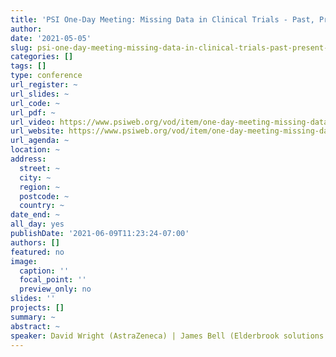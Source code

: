 ```yaml
---
title: 'PSI One-Day Meeting: Missing Data in Clinical Trials - Past, Present and Future [Part 2]'
author: 
date: '2021-05-05'
slug: psi-one-day-meeting-missing-data-in-clinical-trials-past-present-and-future
categories: []
tags: []
type: conference
url_register: ~
url_slides: ~
url_code: ~
url_pdf: ~
url_video: https://www.psiweb.org/vod/item/one-day-meeting-missing-data-in-clinical-trials-past-present-future-part-2
url_website: https://www.psiweb.org/vod/item/one-day-meeting-missing-data-in-clinical-trials-past-present-future-part-2
url_agenda: ~
location: ~
address:
  street: ~
  city: ~
  region: ~
  postcode: ~
  country: ~
date_end: ~
all_day: yes
publishDate: '2021-06-09T11:23:24-07:00'
authors: []
featured: no
image:
  caption: ''
  focal_point: ''
  preview_only: no
slides: ''
projects: []
summary: ~
abstract: ~
speaker: David Wright (AstraZeneca) | James Bell (Elderbrook solutions GmbH) | Michael O’Kelly (IQVIA) | Daniel Bratton (GSK)
---
```

<!--more-->
